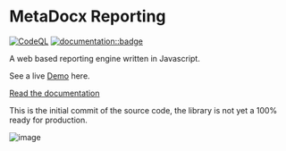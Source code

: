 # MetaDocx Reporting

[![CodeQL](https://github.com/metadocx/reporting/actions/workflows/codeql.yml/badge.svg)](https://github.com/metadocx/reporting/actions/workflows/codeql.yml?color=blue&label=CI&logo=github&logoColor=white&style=for-the-badge) [![documentation::badge]][documentation::web]


[documentation::badge]: https://img.shields.io/badge/DOCUMENTATION-GH%20PAGES-0078D4?style=for-the-badge&logo=git&logoColor=white
[documentation::web]: https://metadocx.github.io/reporting/

A web based reporting engine written in Javascript. 

See a live [Demo](https://metadocx.com/examples/report-viewer/) here.

[Read the documentation](https://metadocx.github.io/reporting/)

This is the initial commit of the source code, the library is not yet a 100% ready for production.

![image](https://user-images.githubusercontent.com/38980438/209470807-9b3a4038-ea29-4ed2-b502-8ff4ee72ac14.png)
